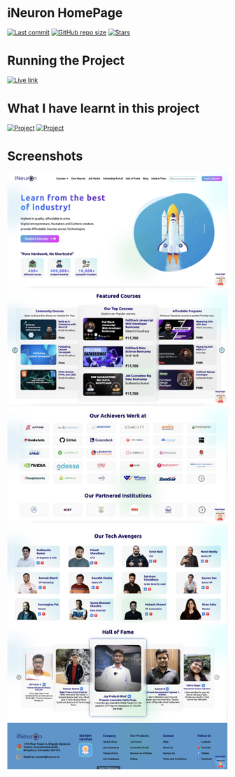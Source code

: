 # iNeuron HomePage

[![Last commit](https://img.shields.io/github/last-commit/iamkabilash/ineuron-homepage?style=flat-square)](#)
[![GitHub repo size](https://img.shields.io/github/repo-size/iamkabilash/ineuron-homepage?style=flat-square)](#)
[![Stars](https://img.shields.io/github/stars/iamkabilash/ineuron-homepage?style=social)](#)

# Running the Project
[![Live link](https://img.shields.io/badge/Live%20link-Click%20here-blue?style=for-the-badge&logo=appveyor)](https://ineuron-kabilash.netlify.app/)

# What I have learnt in this project
[![Project](https://img.shields.io/badge/HTML-red?style=for-the-badge&logo=appveyor)](#)
[![Project](https://img.shields.io/badge/CSS-blue?style=for-the-badge&logo=appveyor)](#)

# Screenshots
![](./screenshots/Screenshot%20-1.png)
![](./screenshots/Screenshot%20-2.png)
![](./screenshots/Screenshot%20-3.png)
![](./screenshots/Screenshot%20-4.png)
![](./screenshots/Screenshot%20-5.png)
![](./screenshots/Screenshot%20-6.png)